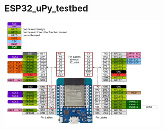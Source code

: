 # ESP32_uPy_testbed
![alt text](https://github.com/Psylenceo/ESP32_uPy_testbed/blob/main/ESp32%20io%20layout.png)
